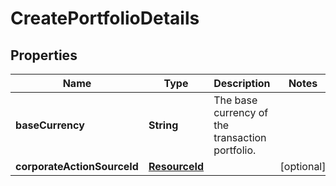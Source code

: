 

# CreatePortfolioDetails

## Properties

Name | Type | Description | Notes
------------ | ------------- | ------------- | -------------
**baseCurrency** | **String** | The base currency of the transaction portfolio. | 
**corporateActionSourceId** | [**ResourceId**](ResourceId.md) |  |  [optional]



